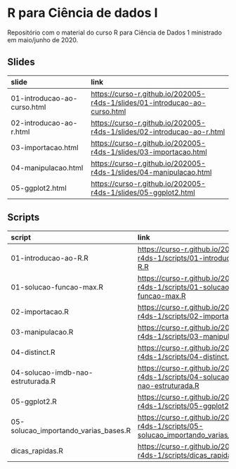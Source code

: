 
<!-- README.md is generated from README.Rmd. Please edit that file -->

# R para Ciência de dados I

Repositório com o material do curso R para Ciência de Dados 1 ministrado
em maio/junho de 2020.

## Slides

| slide                       | link                                                                         |
| :-------------------------- | :--------------------------------------------------------------------------- |
| 01-introducao-ao-curso.html | <https://curso-r.github.io/202005-r4ds-1/slides/01-introducao-ao-curso.html> |
| 02-introducao-ao-r.html     | <https://curso-r.github.io/202005-r4ds-1/slides/02-introducao-ao-r.html>     |
| 03-importacao.html          | <https://curso-r.github.io/202005-r4ds-1/slides/03-importacao.html>          |
| 04-manipulacao.html         | <https://curso-r.github.io/202005-r4ds-1/slides/04-manipulacao.html>         |
| 05-ggplot2.html             | <https://curso-r.github.io/202005-r4ds-1/slides/05-ggplot2.html>             |

## Scripts

| script                                  | link                                                                                   |
| :-------------------------------------- | :------------------------------------------------------------------------------------- |
| 01-introducao-ao-R.R                    | <https://curso-r.github.io/202005-r4ds-1/scripts/01-introducao-ao-R.R>                 |
| 01-solucao-funcao-max.R                 | <https://curso-r.github.io/202005-r4ds-1/scripts/01-solucao-funcao-max.R>              |
| 02-importacao.R                         | <https://curso-r.github.io/202005-r4ds-1/scripts/02-importacao.R>                      |
| 03-manipulacao.R                        | <https://curso-r.github.io/202005-r4ds-1/scripts/03-manipulacao.R>                     |
| 04-distinct.R                           | <https://curso-r.github.io/202005-r4ds-1/scripts/04-distinct.R>                        |
| 04-solucao-imdb-nao-estruturada.R       | <https://curso-r.github.io/202005-r4ds-1/scripts/04-solucao-imdb-nao-estruturada.R>    |
| 05-ggplot2.R                            | <https://curso-r.github.io/202005-r4ds-1/scripts/05-ggplot2.R>                         |
| 05-solucao\_importando\_varias\_bases.R | <https://curso-r.github.io/202005-r4ds-1/scripts/05-solucao_importando_varias_bases.R> |
| dicas\_rapidas.R                        | <https://curso-r.github.io/202005-r4ds-1/scripts/dicas_rapidas.R>                      |
